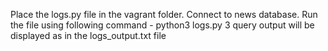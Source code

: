 Place the logs.py file in the vagrant folder.
Connect to news database.
Run the file using following command - python3 logs.py
3 query output will be displayed as in the logs_output.txt file
